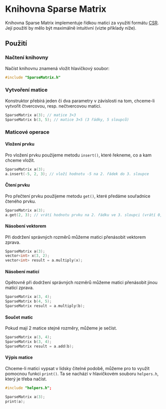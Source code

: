 # Knihovna Sparse Matrix

Knihovna Sparse Matrix implementuje řídkou matici za využití formátu [CSR](http://netlib.org/linalg/html_templates/node91.html#SECTION00931100000000000000). Její použití by mělo být maximálně intuitivní (vizte příklady níže).

## Použití

### Načtení knihovny

Načíst knihovnu znamená vložit hlavičkový soubor:

```cpp
#include "SparseMatrix.h"
```


### Vytvoření matice

Konstruktor přebírá jeden či dva parametry v závislosti na tom, chceme-li vytvořit čtvercovou, resp. nečtvercovou matici.

```cpp
SparseMatrix a(3); // matice 3×3
SparseMatrix b(3, 5); // matice 3×5 (3 řádky, 5 sloupců)
```


### Maticové operace

#### Vložení prvku

Pro vložení prvku použijeme metodu `insert()`, které řekneme, co a kam chceme vložit.

```cpp
SparseMatrix a(3);
a.insert(-5, 2, 3); // vloží hodnotu -5 na 2. řádek do 3. sloupce
```

#### Čtení prvku

Pro přečtení prvku použijeme metodu `get()`, které předáme souřadnice čteného prvku.

```cpp
SparseMatrix a(3);
a.get(2, 3); // vrátí hodnotu prvku na 2. řádku ve 3. sloupci (vrátí 0, pokud na tuto pozici nebyl vložen prvek)
```

#### Násobení vektorem

Při dodržení správných rozměrů můžeme matici přenásobit vektorem zprava.

```cpp
SparseMatrix a(3);
vector<int> x(3, 2);
vector<int> result = a.multiply(x);
```

#### Násobení maticí

Opětovně při dodržení správných rozměrů můžeme matici přenásobit jinou maticí zprava.

```cpp
SparseMatrix a(3, 4);
SparseMatrix b(4, 5);
SparseMatrix result = a.multiply(b);
```

#### Součet matic

Pokud mají 2 matice stejné rozměry, můžeme je sečíst.

```cpp
SparseMatrix a(3, 4);
SparseMatrix b(3, 4);
SparseMatrix result = a.add(b);
```


#### Výpis matice

Chceme-li matici vypsat v lidsky čitelné podobě, můžeme pro to využít pomocnou funkci `print()`. Ta se nachází v hlavičkovém souboru `helpers.h`, který je třeba načíst.

```cpp
#include "helpers.h";

SparseMatrix a(3);
print(a);
```
